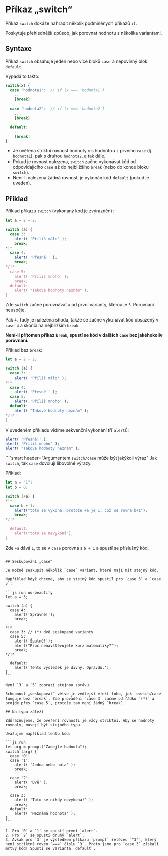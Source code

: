 # Příkaz „switch“

Příkaz `switch` dokáže nahradit několik podmíněných příkazů `if`. 

Poskytuje přehlednější způsob, jak porovnat hodnotu s několika variantami.

## Syntaxe

Příkaz `switch` obsahuje jeden nebo více bloků `case` a nepovinný blok `default`.

Vypadá to takto:

```js no-beautify
switch(x) {
  case 'hodnota1':  // if (x === 'hodnota1')
    ...
    [break]

  case 'hodnota2':  // if (x === 'hodnota2')
    ...
    [break]

  default:
    ...
    [break]
}
```

- Je ověřena striktní rovnost hodnoty `x` s hodnotou z prvního `case` (tj. `hodnota1`), pak s druhou `hodnota2`, a tak dále.
- Pokud je rovnost nalezena, `switch` začne vykonávat kód od odpovídajícího `case` až do nejbližšího `break` (nebo do konce bloku `switch`).
- Není-li nalezena žádná rovnost, je vykonán kód `default` (pokud je uveden).

## Příklad

Příklad příkazu `switch` (vykonaný kód je zvýrazněn):

```js run
let a = 2 + 2;

switch (a) {
  case 3:
    alert( 'Příliš málo' );
    break;
*!*
  case 4:
    alert( 'Přesně!' );
    break;
*/!*
  case 5:
    alert( 'Příliš mnoho' );
    break;
  default:
    alert( "Takové hodnoty neznám" );
}
```

Zde `switch` začne porovnávat `a` od první varianty, kterou je `3`. Porovnání neuspěje.

Pak `4`. Tady je nalezena shoda, takže se začne vykonávat kód obsažený v `case 4` a skončí na nejbližším `break`.

**Není-li přítomen příkaz `break`, spustí se kód v dalších `case` bez jakéhokoliv porovnání.**

Příklad bez `break`:

```js run
let a = 2 + 2;

switch (a) {
  case 3:
    alert( 'Příliš málo' );
*!*
  case 4:
    alert( 'Přesně!' );
  case 5:
    alert( 'Příliš mnoho' );
  default:
    alert( "Takové hodnoty neznám" );
*/!*
}
```

V uvedeném příkladu vidíme sekvenční vykonání tří `alert`ů:

```js
alert( 'Přesně!' );
alert( 'Příliš mnoho' );
alert( "Takové hodnoty neznám" );
```

````smart header="Argumentem `switch/case` může být jakýkoli výraz"
Jak `switch`, tak `case` dovolují libovolné výrazy.

Příklad:

```js run
let a = "1";
let b = 0;

switch (+a) {
*!*
  case b + 1:
    alert("toto se vykoná, protože +a je 1, což se rovná b+1");
    break;
*/!*

  default:
    alert("toto se nevykoná");
}
```
Zde `+a` dává `1`, to se v `case` porovná s `b + 1` a spustí se příslušný kód.
````

## Seskupování „case“

Je možné seskupit několik `case` variant, které mají mít stejný kód.

Například když chceme, aby se stejný kód spustil pro `case 3` a `case 5`:

```js run no-beautify
let a = 3;

switch (a) {
  case 4:
    alert('Správně!');
    break;

*!*
  case 3: // (*) dvě seskupené varianty
  case 5:
    alert('Špatně!');
    alert("Proč nenavštěvujete kurz matematiky?");
    break;
*/!*

  default:
    alert('Tento výsledek je divný. Opravdu.');
}
```

Nyní `3` a `5` zobrazí stejnou zprávu.

Schopnost „seskupovat“ větve je vedlejší efekt toho, jak `switch/case` funguje bez `break`. Zde provádění `case 3` začne od řádku `(*)` a projde přes `case 5`, protože tam není žádný `break`.

## Na typu záleží

Zdůrazňujeme, že ověření rovnosti je vždy striktní. Aby se hodnoty rovnaly, musejí být stejného typu.

Uvažujme například tento kód:

```js run
let arg = prompt("Zadejte hodnotu");
switch (arg) {
  case '0':
  case '1':
    alert( 'Jedna nebo nula' );
    break;

  case '2':
    alert( 'Dvě' );
    break;

  case 3:
    alert( 'Toto se nikdy nevykoná!' );
    break;
  default:
    alert( 'Neznámá hodnota' );
}
```

1. Pro `0` a `1` se spustí první `alert`.
2. Pro `2` se spustí druhý `alert`.
3. Avšak pro `3` je výsledkem příkazu `prompt` řetězec `"3"`, který není striktně roven `===` číslu `3`. Proto jsme pro `case 3` získali mrtvý kód! Spustí se varianta `default`.
